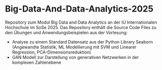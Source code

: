 # Big-Data-And-Data-Analytics-2025
Repository zum Modul Big Data and Data Analytics an der IU Internationalen Hochschule im SoSe 2025. Das Repository enthält die Source Code Files zu den Übungen und Anwendungsbeispielen aus der Vorlesung:

- Analyse zu einem Standard Datensatz aus der Python Library Seaborn (Angewandte Statistik, ML Modellierung mit SVM und Linearer Regression, PCA-Dimensionsreduktion)
- GAN Modell zur Darstellung von generativen Netzwerken in der komplexen Zahlenebene

